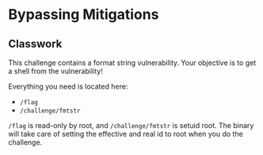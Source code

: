 # Bypassing Mitigations
## Classwork

This challenge contains a format string vulnerability. Your objective is to get a shell from the vulnerability!

Everything you need is located here: 
- `/flag`
- `/challenge/fmtstr`

`/flag` is read-only by root, and `/challenge/fmtstr` is setuid root. The binary will take care of setting the effective and real id to root when you do the challenge. 
